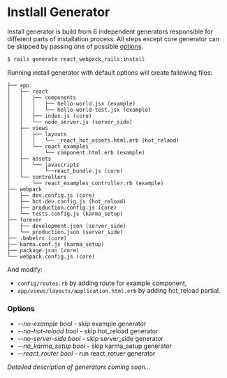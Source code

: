 Instlall Generator
=======

Install generator is build from 6 independent generators responsible for different parts of installation process. All steps except core generator can be skipped by passing one of possible [options]().

```bash
$ rails generate react_webpack_rails:install
```

Running install generator with default options will create fallowing files:

```
├── app
│   ├── react
│   │   ├── components
│   │   │   ├── hello-world.jsx (example)
│   │   │   └── hello-world-test.jsx (example)
│   │   ├── index.js (core)
│   │   └── node_server.js (server_side)
│   ├── views
│   │   ├── layouts
│   │   │   └── _react_hot_assets.html.erb (hot_relaod)
│   │   └── react_examples
│   │       └── component.html.erb (example)
│   ├── assets
│   │   └── javascripts
│   │       └──react_bundle.js (core)
│   └── controllers
│       └── react_examples_controller.rb (example)
├── webpack
│   ├── dev.config.js (core)
│   ├── hot-dev.config.js (hot_reload)
│   ├── production.config.js (core)
│   └── tests.config.js (karma_setup)
├── forever
│   ├── development.json (server_side)
│   └── production.json (server_side)
├── .babelrc (core)
├── karma.conf.js (karma_setup)
├── package.json (core)
└── webpack.config.js (core)
```

And modify:
- `config/routes.rb` by adding route for example component,
- `app/views/layouts/application.html.erb` by adding hot_reload partial.

### Options
* *--no-example bool* - skip example generator
* *--no-hot-reload bool* - skip hot_reload generator
* *--no-server-side bool* - skip server_side  generator
* *--no_karma_setup bool* - skip karma_setup generator
* *--react_router bool* - run react_rotuer generator

*Detailed description of generators coming soon...*
